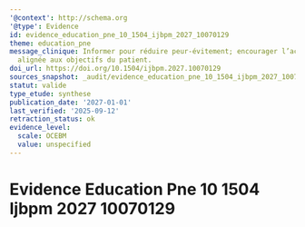 ```yaml
---
'@context': http://schema.org
'@type': Evidence
id: evidence_education_pne_10_1504_ijbpm_2027_10070129
theme: education_pne
message_clinique: Informer pour réduire peur-évitement; encourager l’activité et l’autogestion,
  alignée aux objectifs du patient.
doi_url: https://doi.org/10.1504/ijbpm.2027.10070129
sources_snapshot: _audit/evidence_education_pne_10_1504_ijbpm_2027_10070129.json
statut: valide
type_etude: synthese
publication_date: '2027-01-01'
last_verified: '2025-09-12'
retraction_status: ok
evidence_level:
  scale: OCEBM
  value: unspecified
---
```

# Evidence Education Pne 10 1504 Ijbpm 2027 10070129

